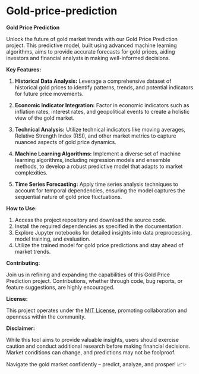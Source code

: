 # Gold-price-prediction
**Gold Price Prediction**

Unlock the future of gold market trends with our Gold Price Prediction project. This predictive model, built using advanced machine learning algorithms, aims to provide accurate forecasts for gold prices, aiding investors and financial analysts in making well-informed decisions.

**Key Features:**

1. **Historical Data Analysis:** Leverage a comprehensive dataset of historical gold prices to identify patterns, trends, and potential indicators for future price movements.

2. **Economic Indicator Integration:** Factor in economic indicators such as inflation rates, interest rates, and geopolitical events to create a holistic view of the gold market.

3. **Technical Analysis:** Utilize technical indicators like moving averages, Relative Strength Index (RSI), and other market metrics to capture nuanced aspects of gold price dynamics.

4. **Machine Learning Algorithms:** Implement a diverse set of machine learning algorithms, including regression models and ensemble methods, to develop a robust predictive model that adapts to market complexities.

5. **Time Series Forecasting:** Apply time series analysis techniques to account for temporal dependencies, ensuring the model captures the sequential nature of gold price fluctuations.

**How to Use:**

1. Access the project repository and download the source code.
2. Install the required dependencies as specified in the documentation.
3. Explore Jupyter notebooks for detailed insights into data preprocessing, model training, and evaluation.
4. Utilize the trained model for gold price predictions and stay ahead of market trends.

**Contributing:**

Join us in refining and expanding the capabilities of this Gold Price Prediction project. Contributions, whether through code, bug reports, or feature suggestions, are highly encouraged.

**License:**

This project operates under the [MIT License](link-to-license), promoting collaboration and openness within the community.

**Disclaimer:**

While this tool aims to provide valuable insights, users should exercise caution and conduct additional research before making financial decisions. Market conditions can change, and predictions may not be foolproof.

Navigate the gold market confidently – predict, analyze, and prosper! 📈✨

